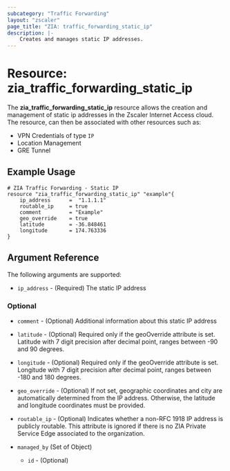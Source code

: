 ```yaml
---
subcategory: "Traffic Forwarding"
layout: "zscaler"
page_title: "ZIA: traffic_forwarding_static_ip"
description: |-
    Creates and manages static IP addresses.
---
```


# Resource: zia_traffic_forwarding_static_ip

The **zia_traffic_forwarding_static_ip** resource allows the creation and management of static ip addresses in the Zscaler Internet Access cloud. The resource, can then be associated with other resources such as:

* VPN Credentials of type `IP`
* Location Management
* GRE Tunnel

## Example Usage

```hcl
# ZIA Traffic Forwarding - Static IP
resource "zia_traffic_forwarding_static_ip" "example"{
    ip_address      =  "1.1.1.1"
    routable_ip     = true
    comment         = "Example"
    geo_override    = true
    latitude        = -36.848461
    longitude       = 174.763336
}
```

## Argument Reference

The following arguments are supported:

* `ip_address` - (Required) The static IP address

### Optional

* `comment` - (Optional) Additional information about this static IP address
* `latitude` - (Optional) Required only if the geoOverride attribute is set. Latitude with 7 digit precision after decimal point, ranges between -90 and 90 degrees.
* `longitude` - (Optional) Required only if the geoOverride attribute is set. Longitude with 7 digit precision after decimal point, ranges between -180 and 180 degrees.
* `geo_override` - (Optional) If not set, geographic coordinates and city are automatically determined from the IP address. Otherwise, the latitude and longitude coordinates must be provided.
* `routable_ip` - (Optional) Indicates whether a non-RFC 1918 IP address is publicly routable. This attribute is ignored if there is no ZIA Private Service Edge associated to the organization.

* `managed_by` (Set of Object)
  * `id` - (Optional)
